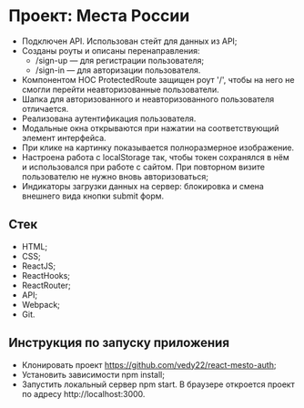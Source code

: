 # Проект: Места России


* Подключен API. Использован стейт для данных из API;
* Созданы роуты и описаны перенаправления:
    * /sign-up — для регистрации пользователя;
    * /sign-in — для авторизации пользователя.
* Компонентом HOC ProtectedRoute защищен роут '/', чтобы на него не смогли перейти неавторизованные пользователи.
* Шапка для авторизованного и неавторизованного пользователя отличается.
* Реализована аутентификация пользователя.
* Модальные окна открываются при нажатии на соответствующий элемент интерфейса.
* При клике на картинку показывается полноразмерное изображение.
* Настроена работа с localStorage так, чтобы токен сохранялся в нём и использовался при работе с сайтом. При повторном визите пользователю не нужно вновь авторизоваться;
* Индикаторы загрузки данных на сервер: блокировка и смена внешнего вида кнопки submit форм.
## Стек
* HTML;
* CSS;
* ReactJS;
* ReactHooks;
* ReactRouter;
* API;
* Webpack;
* Git.

## Инструкция по запуску приложения
* Клонировать проект https://github.com/vedy22/react-mesto-auth;
* Установить зависимости npm install;
* Запустить локальный сервер npm start. В браузере откроется проект по адресу http://localhost:3000.


